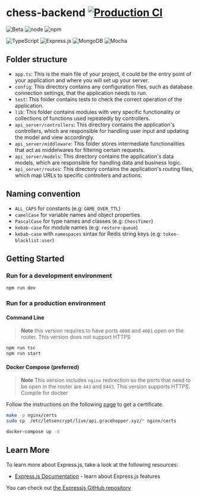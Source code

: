 # chess-backend  [![Production CI](https://github.com/UNIZAR-30226-01/chess-backend/actions/workflows/production.yml/badge.svg)](https://github.com/UNIZAR-30226-01/chess-backend/actions/workflows/production.yml)

![Beta](https://img.shields.io/badge/Status-Beta-red)
![node](https://img.shields.io/badge/node-16.x-blue)
![npm](https://img.shields.io/badge/npm-8.15.0-blue)

![TypeScript](https://img.shields.io/badge/typescript-%23007ACC.svg?style=for-the-badge&logo=typescript&logoColor=white)
![Express.js](https://img.shields.io/badge/express.js-%23404d59.svg?style=for-the-badge&logo=express&logoColor=%2361DAFB)
![MongoDB](https://img.shields.io/badge/MongoDB-%234ea94b.svg?style=for-the-badge&logo=mongodb&logoColor=white)
![Mocha](https://img.shields.io/badge/-mocha-%238D6748?style=for-the-badge&logo=mocha&logoColor=white)

## Folder structure

- `app.ts`: This is the main file of your project, it could be the entry point of your application and where you will set up your server.
- `config`: This directory contains any configuration files, such as database connection settings, that the application needs to run.
- `test`: This folder contains tests to check the correct operation of the application.
- `lib`: This folder contains modules with very specific functionality or collections of functions used repeatedly by controllers.
- `api_server/controllers`: This directory contains the application's controllers, which are responsible for handling user input and updating the model and view accordingly.
- `api_server/middleware`: This folder stores intermediate functionalities that act as middelwares for filtering certain requests.
- `api_server/models`: This directory contains the application's data models, which are responsible for handling data and business logic.
- `api_server/routes`: This directory contains the application's routing files, which map URLs to specific controllers and actions.

## Naming convention

- `ALL_CAPS` for constants (e.g: `GAME_OVER_TTL`)
- `camelCase` for variable names and object properties
- `PascalCase` for type names and classes (e.g: `ChessTimer`)
- `kebab-case` for module names (e.g: `restore-queue`)
- `kebab-case` with `namespaces` sintax for Redis string keys (e.g: `token-blacklist:user`)

## Getting Started

### Run for a development environment

```bash
npm run dev
```

###  Run for a production environment

#### Command Line
> **Note** 
> this version requires to have ports `4000` and `4001` open on the router. This version does not support HTTPS 

```bash
npm run tsc
npm run start
```

#### Docker Compose (preferred)

> **Note** 
>  This version includes `nginx` redirection so the ports that need to be open in the router are `443` and `8443`. This version supports HTTPS.
Compile for docker

Follow the instructions on the following [page](https://certbot.eff.org/) to get a certificate.

```bash
make -p nginx/certs
sudo cp  /etc/letsencrypt/live/api.gracehopper.xyz/* nginx/certs
```

```bash
docker-compose up -d
```

## Learn More

To learn more about Express.js, take a look at the following resources:

- [Express.js Documentation](https://expressjs.com/) - learn about Express.js features

You can check out [the Expressjs GitHub repository](https://github.com/expressjs/express)
